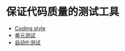 # 保证代码质量的测试工具

* [Coding style](Codingstyle/Codingstyle.md)
* [单元测试](单元测试/dycs.md)
* [自动化测试](自动化测试/zdhcs.md)